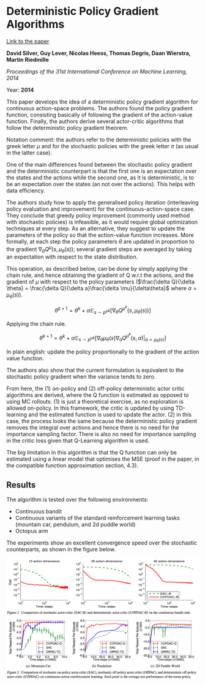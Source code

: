 # Deterministic Policy Gradient Algorithms

[Link to the paper](http://proceedings.mlr.press/v32/silver14.pdf)

**David Silver, Guy Lever, Nicolas Heess, Thomas Degris, Daan Wierstra, Martin Riedmille**

*Proceedings of the 31st International Conference on Machine Learning, 2014*

Year: **2014**

This paper develops the idea of a deterministic policy gradient algorithm for continuous action-space problems. The authors found the policy gradient function, consisting basically of following the gradient of the action-value function. Finally, the authors derive several actor-critic algorithms that follow the deterministic policy gradient theorem.

Notation comment: the authors refer to the deterministic policies with the greek letter $\mu$ and for the stochastic policies with the greek letter $\pi$ (as usual in the latter case).

One of the main differences found between the stochastic policy gradient and the deterministic counterpart is that the first one is an expectation over the states and the actions while the second one, as it is deterministic, is to be an expectation over the states (an not over the actions). This helps with data efficiency.

The authors study how to apply the generalised policy iteration (interleaving policy evaluation and improvement) for the continuous-action-space case. They conclude that greedy policy improvement (commonly used method with stochastic policies) is infeasible, as it would require global optimization techniques at every step. As an alternative, they suggest to update the parameters of the policy so that the action-value function increases. More formally, at each step the policy parameters $\theta$ are updated in proportion to the gradient $\nabla_\theta Q^\mu (s,\mu_\theta(s))$; several gradient steps are averaged by taking an expectation with respect to the state distribution.

This operation, as described below, can be done by simply applying the chain rule, and hence obtaining the gradient of Q w.r.t the actions, and the gradient of $\mu$ with respect to the policy parameters ($\frac{\delta Q}{\delta \theta} = \frac{\delta Q}{\delta a}\frac{\delta \mu}{\delta\theta}$ where $a=\mu_\theta(s)$).

$$\theta^{k+1} = \theta^{k} + \alpha\mathbb{E}_{s\sim {{p^\mu}^k}}\left[\nabla_\theta Q^{\mu^k}(s,\mu_\theta(s))\right]$$

Applying the chain rule.

$$\theta^{k+1} = \theta^{k} + \alpha\mathbb{E}_{s\sim {{p^\mu}^k}}\left[\nabla_\theta\mu_\theta(s)\nabla_a Q^{\mu^k}(s,a)|_{a=\mu_\theta(s)}\right]$$

In plain english: update the policy proportionally to the gradient of the action value function.

The authors also show that the current formulation is equivalent to the stochastic policy gradient when the variance tends to zero.

From here, the (1) on-policy and (2) off-policy deterministic actor critic algorithms are derived, where the Q function is estimated as opposed to using MC rollouts. (1) is just a theoretical exercise, as no exploration is allowed on-policy. In this framework, the critic is updated by using TD-learning and the estimated function is used to update the actor. (2) in this case, the process looks the same because the deterministic policy gradient removes the integral over actions and hence there is no need for the importance sampling factor. There is also no need for importance sampling in the critic loss given that Q-Learning algorithm is used.

The big limitation in this algorithm is that the Q function can only be estimated using a linear model that optimises the MSE (proof in the paper, in the compatible function approximation section, 4.3).

## Results
The algorithm is tested over the following environments:
- Continuous bandit
- Continuous variants of the standard reinforcement learning tasks (mountain car, pendulum, and 2d puddle world)
- Octopus arm

The experiments show an excellent convergence speed over the stochastic counterparts, as shown in the figure below.

![](silver2014/dpg-results.png)